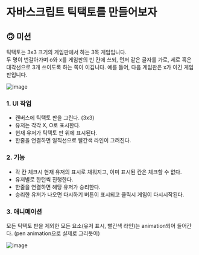 # 자바스크립트 틱택토를 만들어보자

## 🙃 미션

틱택토는 3x3 크기의 게임판에서 하는 3목 게임입니다.
<br />
두 명이 번갈아가며 o와 x를 게임판의 빈 칸에 쓰되, 먼저 같은 글자를 가로, 세로 혹은 대각선으로 3개 쓰이도록 하는 쪽이 이깁니다. 예를 들어, 다음 게임판은 x가 이긴 게임판입니다.

![image](https://user-images.githubusercontent.com/32596517/147853063-e460fa0a-0fd3-4884-8bce-2bc698a78c8e.png)


### 1. UI 작업
- 캔버스에 틱택토 판을 그린다. (3x3)
- 유저는 각각 X, O로 표시한다.
- 현재 유저가 틱택토 판 위에 표시된다.
- 한줄을 연결하면 일직선으로 빨간색 라인이 그려진다.

### 2. 기능
- 각 칸 체크시 현재 유저의 표시로 채워지고, 이미 표시된 칸은 체크할 수 없다.
- 유저별로 한턴씩 진행한다.
- 한줄을 연결하면 해당 유저가 승리한다.
- 승리한 유저가 나오면 다시하기 버튼이 표시되고 클릭시 게임이 다시시작된다.

### 3. 애니메이션
모든 틱택토 판을 제외한 모든 요소(유저 표시, 빨간색 라인)는 animation되어 들어간다. (pen animation으로 실제로 그리듯이)

![image](https://i.stack.imgur.com/emq4h.gif)

